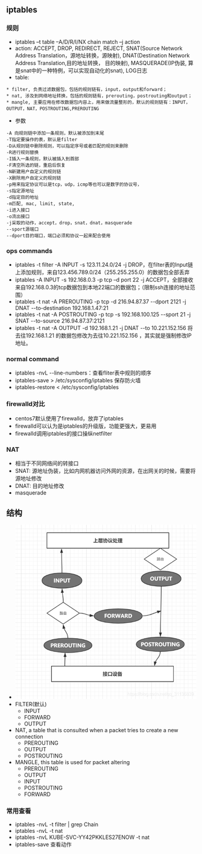 ## iptables 
### 规则
* iptables –t table –A/D/R/I/NX chain match –j action
* action: ACCEPT, DROP, REDIRECT, REJECT, SNAT(Source Network Address Translation，源地址转换，源映射), DNAT(Destination Network Address Translation,目的地址转换， 目的映射), MASQUERADE(IP伪装, 算是snat中的一种特例，可以实现自动化的snat), LOG日志
* table:
```
* filter, 负责过滤数据包，包括的规则链有，input，output和forward；
* nat, 涉及到网络地址转换，包括的规则链有，prerouting，postrouting和output；
* mangle, 主要应用在修改数据包内容上，用来做流量整形的，默认的规则链有：INPUT，OUTPUT，NAT，POSTROUTING,PREROUTING
```
* 参数
```
-A 向规则链中添加一条规则，默认被添加到末尾
-T指定要操作的表，默认是filter
-D从规则链中删除规则，可以指定序号或者匹配的规则来删除
-R进行规则替换
-I插入一条规则，默认被插入到首部
-F清空所选的链，重启后恢复
-N新建用户自定义的规则链
-X删除用户自定义的规则链
-p用来指定协议可以是tcp，udp，icmp等也可以是数字的协议号，
-s指定源地址
-d指定目的地址
-m匹配, mac, limit, state,
-i进入接口
-o流出接口
-j采取的动作，accept，drop，snat，dnat，masquerade
--sport源端口
--dport目的端口，端口必须和协议一起来配合使用
```


### ops commands
* iptables -t filter -A INPUT -s 123.11.24.0/24 -j DROP，在filter表的Input链上添加规则，来自123.456.789.0/24（255.255.255.0）的数据包全部丢弃
* iptables -A INPUT -s 192.168.0.3 -p tcp –d port 22 -j ACCEPT，全部接收来自192.168.0.3的tcp数据包到本地22端口的数据包；（限制ssh连接的地址范围）
* iptables -t nat -A PREROUTING -p tcp -d 216.94.87.37 --dport 2121 -j DNAT --to-destination 192.168.1.47:21
* iptables -t nat -A POSTROUTING -p tcp -s 192.168.100.125 --sport 21 -j SNAT --to-source 216.94.87.37:2121
* iptables -t nat -A OUTPUT -d 192.168.1.21 -j DNAT --to 10.221.152.156 将去往192.168.1.21 的数据包修改为去往10.221.152.156 ，其实就是强制修改IP地址。


### normal command
* iptables -nvL --line-numbers：查看fliter表中规则的顺序
* iptables-save > /etc/sysconfig/iptables 保存防火墙
* iptables-restore < /etc/sysconfig/iptables

### firewalld对比
* centos7默认使用了firewalld，放弃了iptables
* firewalld可以认为是iptables的升级版，功能更强大，更易用
* firewalld调用iptables的接口操纵netfilter

### NAT
* 相当于不同网络间的转接口
* SNAT: 源地址伪装，比如内网机器访问外网的资源，在出网关的时候，需要将源地址修改
* DNAT: 目的地址修改
* masquerade

## 结构
* ![frame](./assets/20190815163034187.png)
* FILTER(默认)
    * INPUT  
    * FORWARD
    * OUTPUT 
* NAT, a table that is consulted when a packet tries to create a new connection
    * PREROUTING 
    * OUTPUT 
    * POSTROUTING 
* MANGLE, this table is used for packet altering
    * PREROUTING 
    * OUTPUT 
    * INPUT 
    * POSTROUTING 
    * FORWARD 
  
### 常用查看
* iptables -nvL -t filter | grep Chain
* iptables -nvL -t nat
* iptables -nvL KUBE-SVC-YY42PKKLES27ENOW -t nat
* iptables-save  查看动作